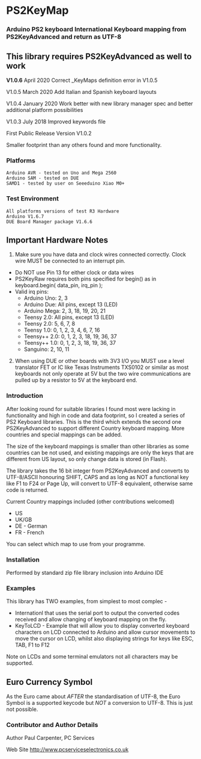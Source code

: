 # PS2KeyMap
### Arduino PS2 keyboard International Keyboard mapping from PS2KeyAdvanced and return as UTF-8

## This library requires PS2KeyAdvanced as well to work
**V1.0.6** April 2020 Correct _KeyMaps definition error in V1.0.5

V1.0.5 March 2020 Add Italian and Spanish keyboard layouts

V1.0.4 January 2020 Work better with new library manager spec and better 
additional platform possibilities

V1.0.3 July 2018 Improved keywords file

First Public Release Version V1.0.2

Smaller footprint than any others found and more functionality.

### Platforms

    Arduino AVR - tested on Uno and Mega 2560
    Arduino SAM - tested on DUE
    SAMD1 - tested by user on Seeeduino Xiao M0+

### Test Environment

    All platforms versions of test R3 Hardware
    Arduino V1.6.7
    DUE Board Manager package V1.6.6

## Important Hardware Notes

1. Make sure you have data and clock wires connected correctly. Clock wire MUST be connected to an interrupt pin.

  -  Do NOT use Pin 13 for either clock or data wires
  -  PS2KeyRaw requires both pins specified for begin() as in keyboard.begin( data_pin, irq_pin );
  -  Valid irq pins:
      -  Arduino Uno: 2, 3
      -  Arduino Due: All pins, except 13 (LED)
      -  Arduino Mega: 2, 3, 18, 19, 20, 21
      -  Teensy 2.0: All pins, except 13 (LED)
      -  Teensy 2.0: 5, 6, 7, 8
      -  Teensy 1.0: 0, 1, 2, 3, 4, 6, 7, 16
      -  Teensy++ 2.0: 0, 1, 2, 3, 18, 19, 36, 37
      -  Teensy++ 1.0: 0, 1, 2, 3, 18, 19, 36, 37
      -  Sanguino: 2, 10, 11

2. When using DUE or other boards with 3V3 I/O you MUST use a level translator FET or IC like Texas Instruments TXS0102 or similar as most keyboards not only operate at 5V but the two wire communications are pulled up by a resistor to 5V at the keyboard end.

### Introduction

After looking round for suitable libraries I found most were lacking in functionality and high in code and data footprint, so I created a series of PS2 Keyboard libraries. This is the third which extends the second one PS2KeyAdvanced to support different Country keyboard mapping. More countries and special mappings can be added.

The size of the keyboard mappings is smaller than other libraries as some countries can be not used, and existing mappings are only the keys that are different from US layout, so only change data is stored (in Flash).

The library takes the 16 bit integer from PS2KeyAdvanced and converts to UTF-8/ASCII honouring SHIFT, CAPS and as long as NOT a functional key like F1 to F24 or Page Up, will convert to UTF-8 equivalent, otherwise same code is returned.

Current Country mappings included (other contributions welcomed)
   * US 
   * UK/GB
   * DE - German
   * FR - French
    
You can select which map to use from your programme.

### Installation

Performed by standard zip file library inclusion into Arduino IDE

### Examples

This library has TWO examples, from simplest to most complec -

  - Internationl that uses the serial port to output the converted codes received and allow changing of keyboard mapping on the fly.
  - KeyToLCD - Example that will allow you to display converted keyboard characters on LCD connected to Arduino and allow cursor movements to move the cursor on LCD, whilst also displaying strings for keys like ESC, TAB, F1 to F12
   
Note on LCDs and some terminal emulators not all characters may be supported.

## Euro Currency Symbol

As the Euro came about *AFTER* the standardisation of UTF-8, the Euro Symbol is a supported keycode but *NOT* a conversion to UTF-8. This is just not possible.

### Contributor and Author Details

Author Paul Carpenter, PC Services

Web Site http://www.pcserviceselectronics.co.uk
